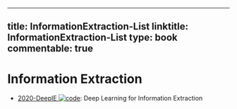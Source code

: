 
---
title: InformationExtraction-List
linktitle: InformationExtraction-List
type: book
commentable: true
---

# Information Extraction

- [2020-DeepIE ![code](https://ng-tech.icu/assets/code.svg)](https://github.com/loujie0822/DeepIE): Deep Learning for Information Extraction

    